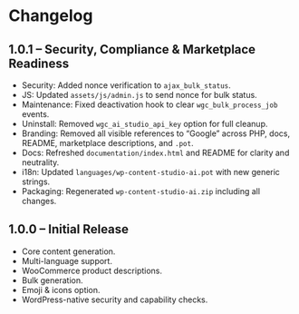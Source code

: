 # Changelog

## 1.0.1 – Security, Compliance & Marketplace Readiness
- Security: Added nonce verification to `ajax_bulk_status`.
- JS: Updated `assets/js/admin.js` to send nonce for bulk status.
- Maintenance: Fixed deactivation hook to clear `wgc_bulk_process_job` events.
- Uninstall: Removed `wgc_ai_studio_api_key` option for full cleanup.
- Branding: Removed all visible references to “Google” across PHP, docs, README, marketplace descriptions, and `.pot`.
- Docs: Refreshed `documentation/index.html` and README for clarity and neutrality.
- i18n: Updated `languages/wp-content-studio-ai.pot` with new generic strings.
- Packaging: Regenerated `wp-content-studio-ai.zip` including all changes.

## 1.0.0 – Initial Release
- Core content generation.
- Multi-language support.
- WooCommerce product descriptions.
- Bulk generation.
- Emoji & icons option.
- WordPress-native security and capability checks.